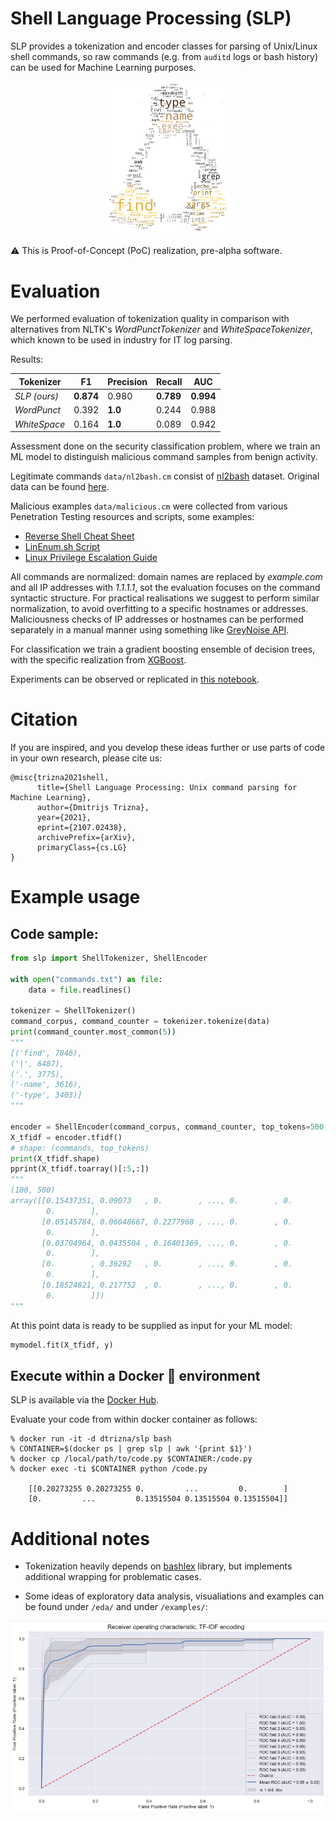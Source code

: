 # Shell Language Processing (SLP)

SLP provides a tokenization and encoder classes for parsing of Unix/Linux shell commands, so raw commands (e.g. from `auditd` logs or bash history) can be used for Machine Learning purposes.

<p align="center"><img src="img/Tux_wordcloud.png" alt="WordCloud of most common elements" width="200"/>

:warning: This is Proof-of-Concept (PoC) realization, pre-alpha software.

# Evaluation

We performed evaluation of tokenization quality in comparison with alternatives from NLTK's *WordPunctTokenizer* and *WhiteSpaceTokenizer*, which known to be used in industry for IT log parsing.

Results:

Tokenizer | F1 | Precision | Recall | AUC 
--- | --- | --- | --- | ---
*SLP (ours)* | **0.874** | 0.980 | **0.789** | **0.994** 
*WordPunct* | 0.392 | **1.0** | 0.244 | 0.988
*WhiteSpace* | 0.164 | **1.0** | 0.089 | 0.942

Assessment done on the security classification problem, where we train an ML model to distinguish malicious command samples from benign activity. 

Legitimate commands `data/nl2bash.cm` consist of [nl2bash](https://arxiv.org/abs/1802.08979) dataset. Original data can be found [here](https://github.com/TellinaTool/nl2bash).

Malicious examples `data/malicious.cm` were collected from various Penetration Testing resources and scripts, some examples:

- [Reverse Shell Cheat Sheet](https://github.com/swisskyrepo/PayloadsAllTheThings/blob/master/Methodology%20and%20Resources/Reverse%20Shell%20Cheatsheet.md)
- [LinEnum.sh Script](https://github.com/rebootuser/LinEnum/blob/master/LinEnum.sh)
- [Linux Privilege Escalation Guide](https://blog.g0tmi1k.com/2011/08/basic-linux-privilege-escalation/)

All commands are normalized: domain names are replaced by *example.com* and all IP addresses with *1.1.1.1*, sot the evaluation focuses on the command syntactic structure. For practical realisations we suggest to perform similar normalization, to avoid overfitting to a specific hostnames or addresses. Maliciousness checks of IP addresses or hostnames can be performed separately in a manual manner using something like [GreyNoise API](https://github.com/GreyNoise-Intelligence/api.greynoise.io). 

For classification we train a gradient boosting ensemble of decision trees, with the specific realization from [XGBoost](https://xgboost.readthedocs.io/en/latest/).

Experiments can be observed or replicated in [this notebook](https://github.com/dtrizna/slp/blob/main/examples/security_classification.ipynb).

# Citation

If you are inspired, and you develop these ideas further or use parts of code in your own research, please cite us:

```
@misc{trizna2021shell,
      title={Shell Language Processing: Unix command parsing for Machine Learning}, 
      author={Dmitrijs Trizna},
      year={2021},
      eprint={2107.02438},
      archivePrefix={arXiv},
      primaryClass={cs.LG}
}
```

# Example usage

## Code sample:

```python
from slp import ShellTokenizer, ShellEncoder

with open("commands.txt") as file:
    data = file.readlines()

tokenizer = ShellTokenizer()
command_corpus, command_counter = tokenizer.tokenize(data)
print(command_counter.most_common(5))
"""
[('find', 7846),
('|', 6487),
('.', 3775),
('-name', 3616),
('-type', 3403)]
"""
    
encoder = ShellEncoder(command_corpus, command_counter, top_tokens=500, verbose=False)
X_tfidf = encoder.tfidf()
# shape: (commands, top_tokens)
print(X_tfidf.shape)
pprint(X_tfidf.toarray()[:5,:])
"""
(100, 500)
array([[0.15437351, 0.09073   , 0.        , ..., 0.        , 0.        ,
        0.        ],
       [0.05145784, 0.06048667, 0.2277968 , ..., 0.        , 0.        ,
        0.        ],
       [0.03704964, 0.0435504 , 0.16401369, ..., 0.        , 0.        ,
        0.        ],
       [0.        , 0.36292   , 0.        , ..., 0.        , 0.        ,
        0.        ],
       [0.18524821, 0.217752  , 0.        , ..., 0.        , 0.        ,
        0.        ]])
"""
```

At this point data is ready to be supplied as input for your ML model:

```python
mymodel.fit(X_tfidf, y)
```

## Execute within a Docker :whale: environment

SLP is available via the [Docker Hub](https://hub.docker.com/repository/docker/dtrizna/slp). 

Evaluate your code from within docker container as follows:

```
% docker run -it -d dtrizna/slp bash
% CONTAINER=$(docker ps | grep slp | awk '{print $1}')
% docker cp /local/path/to/code.py $CONTAINER:/code.py
% docker exec -ti $CONTAINER python /code.py

    [[0.20273255 0.20273255 0.         ...         0.        ]
    [0.         ...         0.13515504 0.13515504 0.13515504]]
 ```

# Additional notes

- Tokenization heavily depends on [bashlex](https://github.com/idank/bashlex) library, but implements additional wrapping for problematic cases.

- Some ideas of exploratory data analysis, visualiations and examples can be found under `/eda/` and under `/examples/`:

<img src="img/roc_tfidf.png" alt="ROC curve for Cross-Validation of TF-IDF encoded data" width="700">
